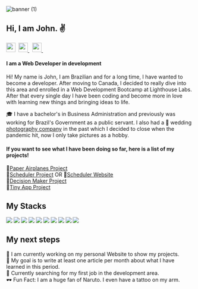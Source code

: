 ![banner (1)](https://user-images.githubusercontent.com/105023503/186020411-1db5514c-421d-44a6-a8ee-001fbd8a2a86.png)


## Hi, I am John. ✌

<a href="https://www.linkedin.com/in/joao-ricardo/" target="_blank"> <img src="https://user-images.githubusercontent.com/105023503/186022117-a00babe2-759f-4f8d-b18d-259b3c18f60a.png" width="25px" height="25px" ></a>&nbsp;
<a href="https://www.instagram.com/gborges52/"><img src="https://user-images.githubusercontent.com/105023503/186026432-3246b209-b279-4cda-878f-56d9f2ec5d97.png" width="25px" height="25px"> </a>&nbsp;
<a href="https://medium.com/@jrborges52"><img src="https://user-images.githubusercontent.com/105023503/186026388-01d9bc73-c880-41d8-a1c4-fa46d93f2925.png" width="25px" height="25px"> </a>&nbsp;

#### I am a Web Developer in development
Hi! My name is John, I am Brazilian and for a long time, I have wanted to become a developer. After moving to Canada, I decided to really dive into this area and enrolled in a Web Development Bootcamp at Lighthouse Labs. After that every single day I have been coding and become more in love with learning new things and bringing ideas to life.

 🎓 I have a bachelor's in Business Administration and previously was working for Brazil's Government  as a public servant. I also had a 📸 wedding [photography company](https://www.instagram.com/morada14/) in the past which I decided to close when the pandemic hit, now I only take pictures as a hobby.
 
 
 #### If you want to see what I have been doing so far, here is a list of my projects!
 
 🔹[Paper Airplanes Project](https://github.com/JohnBorges52/paper-airplanes)<br/>
 🔸[Scheduler Project](https://github.com/JohnBorges52/scheduler)  OR 
    🔸[Scheduler Website](https://john-scheduler.netlify.app/) <br/>
 🔹[Decision Maker Project](https://github.com/JohnBorges52/decision_maker)<br/>
 🔸[Tiny App Project](https://github.com/JohnBorges52/tinyapp)
 

## My Stacks
<img src="https://img.shields.io/badge/HTML5-orange?logo=html5&logoColor=white&style=plastic"> <img src="https://img.shields.io/badge/CSS3-blue?logo=css3&style=plastic" >
<img src="https://img.shields.io/badge/React-blue?logo=react&logoColor=white&style=plastic" >
<img src="https://img.shields.io/badge/NodeJS-339933?logo=Node.js&logoColor=white&style=plastic" >
<img src="https://img.shields.io/badge/JavaScript-yellow?logo=JavaScript&logoColor=white&style=plastic" >
<img src="https://img.shields.io/badge/Ruby%20on%20Rails-red?logo=Ruby%20on%20Rails&logoColor=white&style=plastic" >
<img src="https://img.shields.io/badge/PostgreSQL-blue?logo=PostgreSQL&logoColor=white&style=plastic" >
<img src="https://img.shields.io/badge/jQuery-0769AD?logo=jQuery&logoColor=white&style=plastic" >
<img src="https://img.shields.io/badge/Cypress-17202C?logo=Cypress&logoColor=white&style=plastic" >
<img src="https://img.shields.io/badge/Storybook-FF4785?logo=Storybook&logoColor=white&style=plastic" >


## My next steps
 

🚀 I am currently working on my personal Website to show my projects. <br/>
📣 My goal is to write at least one article per month about what I have learned in this period. <br/>
🧠 Currently searching for my first job in the development area.<br/>
🕶 Fun Fact: I am a huge fan of Naruto. I even have a tattoo on my arm.<br/>

